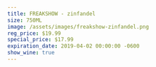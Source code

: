 ```yaml
---
title: FREAKSHOW - zinfandel
size: 750ML
image: /assets/images/freakshow-zinfandel.png
reg_price: $19.99
special_price: $17.99
expiration_date: 2019-04-02 00:00:00 -0600
show_wine: true
---
```


